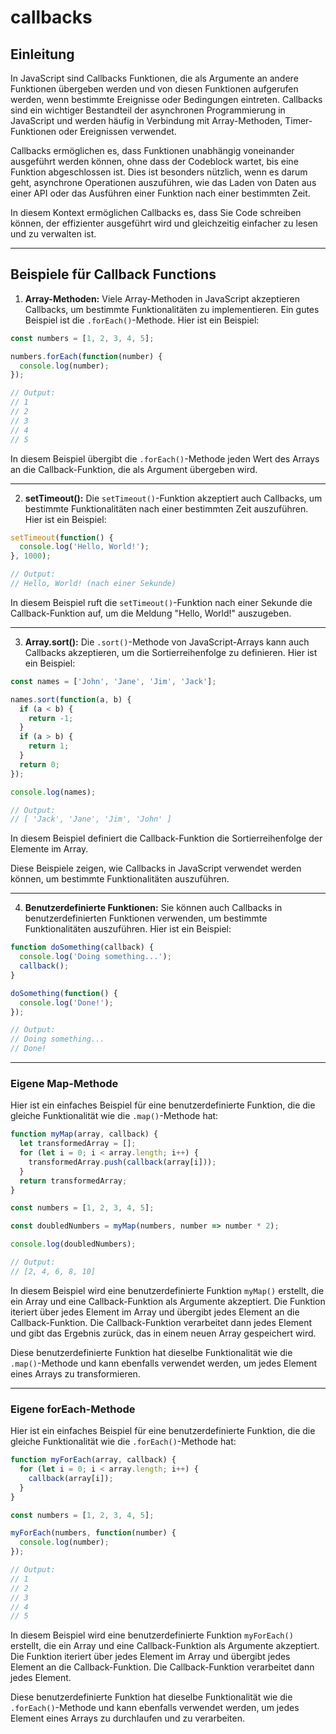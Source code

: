 # callbacks

## Einleitung
In JavaScript sind Callbacks Funktionen, die als Argumente an andere Funktionen übergeben werden und von diesen Funktionen aufgerufen werden, wenn bestimmte Ereignisse oder Bedingungen eintreten. Callbacks sind ein wichtiger Bestandteil der asynchronen Programmierung in JavaScript und werden häufig in Verbindung mit Array-Methoden, Timer-Funktionen oder Ereignissen verwendet.

Callbacks ermöglichen es, dass Funktionen unabhängig voneinander ausgeführt werden können, ohne dass der Codeblock wartet, bis eine Funktion abgeschlossen ist. Dies ist besonders nützlich, wenn es darum geht, asynchrone Operationen auszuführen, wie das Laden von Daten aus einer API oder das Ausführen einer Funktion nach einer bestimmten Zeit.

In diesem Kontext ermöglichen Callbacks es, dass Sie Code schreiben können, der effizienter ausgeführt wird und gleichzeitig einfacher zu lesen und zu verwalten ist.

---

## Beispiele für Callback Functions

1.  **Array-Methoden:** Viele Array-Methoden in JavaScript akzeptieren Callbacks, um bestimmte Funktionalitäten zu implementieren. Ein gutes Beispiel ist die `.forEach()`-Methode. Hier ist ein Beispiel:
```js
const numbers = [1, 2, 3, 4, 5];

numbers.forEach(function(number) {
  console.log(number);
});

// Output:
// 1
// 2
// 3
// 4
// 5
```
In diesem Beispiel übergibt die `.forEach()`-Methode jeden Wert des Arrays an die Callback-Funktion, die als Argument übergeben wird.

---

2.  **setTimeout():** Die `setTimeout()`-Funktion akzeptiert auch Callbacks, um bestimmte Funktionalitäten nach einer bestimmten Zeit auszuführen. Hier ist ein Beispiel:
```js
setTimeout(function() {
  console.log('Hello, World!');
}, 1000);

// Output:
// Hello, World! (nach einer Sekunde)
```
In diesem Beispiel ruft die `setTimeout()`-Funktion nach einer Sekunde die Callback-Funktion auf, um die Meldung "Hello, World!" auszugeben.

---

3.  **Array.sort():** Die `.sort()`-Methode von JavaScript-Arrays kann auch Callbacks akzeptieren, um die Sortierreihenfolge zu definieren. Hier ist ein Beispiel:
```js
const names = ['John', 'Jane', 'Jim', 'Jack'];

names.sort(function(a, b) {
  if (a < b) {
    return -1;
  }
  if (a > b) {
    return 1;
  }
  return 0;
});

console.log(names);

// Output:
// [ 'Jack', 'Jane', 'Jim', 'John' ]
```
In diesem Beispiel definiert die Callback-Funktion die Sortierreihenfolge der Elemente im Array.

Diese Beispiele zeigen, wie Callbacks in JavaScript verwendet werden können, um bestimmte Funktionalitäten auszuführen.

---

4. **Benutzerdefinierte Funktionen:** Sie können auch Callbacks in benutzerdefinierten Funktionen verwenden, um bestimmte Funktionalitäten auszuführen. Hier ist ein Beispiel:

```js
function doSomething(callback) {
  console.log('Doing something...');
  callback();
}

doSomething(function() {
  console.log('Done!');
});

// Output:
// Doing something...
// Done!
```

---
### Eigene Map-Methode
Hier ist ein einfaches Beispiel für eine benutzerdefinierte Funktion, die die gleiche Funktionalität wie die `.map()`-Methode hat:

```js
function myMap(array, callback) {
  let transformedArray = [];
  for (let i = 0; i < array.length; i++) {
    transformedArray.push(callback(array[i]));
  }
  return transformedArray;
}

const numbers = [1, 2, 3, 4, 5];

const doubledNumbers = myMap(numbers, number => number * 2);

console.log(doubledNumbers);

// Output:
// [2, 4, 6, 8, 10]
```
In diesem Beispiel wird eine benutzerdefinierte Funktion `myMap()` erstellt, die ein Array und eine Callback-Funktion als Argumente akzeptiert. Die Funktion iteriert über jedes Element im Array und übergibt jedes Element an die Callback-Funktion. Die Callback-Funktion verarbeitet dann jedes Element und gibt das Ergebnis zurück, das in einem neuen Array gespeichert wird.

Diese benutzerdefinierte Funktion hat dieselbe Funktionalität wie die `.map()`-Methode und kann ebenfalls verwendet werden, um jedes Element eines Arrays zu transformieren.

---

### Eigene forEach-Methode
Hier ist ein einfaches Beispiel für eine benutzerdefinierte Funktion, die die gleiche Funktionalität wie die `.forEach()`-Methode hat:

```js
function myForEach(array, callback) {
  for (let i = 0; i < array.length; i++) {
    callback(array[i]);
  }
}

const numbers = [1, 2, 3, 4, 5];

myForEach(numbers, function(number) {
  console.log(number);
});

// Output:
// 1
// 2
// 3
// 4
// 5
```

In diesem Beispiel wird eine benutzerdefinierte Funktion `myForEach()` erstellt, die ein Array und eine Callback-Funktion als Argumente akzeptiert. Die Funktion iteriert über jedes Element im Array und übergibt jedes Element an die Callback-Funktion. Die Callback-Funktion verarbeitet dann jedes Element.

Diese benutzerdefinierte Funktion hat dieselbe Funktionalität wie die `.forEach()`-Methode und kann ebenfalls verwendet werden, um jedes Element eines Arrays zu durchlaufen und zu verarbeiten.